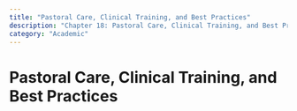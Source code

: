 ```yaml
---
title: "Pastoral Care, Clinical Training, and Best Practices"
description: "Chapter 18: Pastoral Care, Clinical Training, and Best Practices"
category: "Academic"
---
```


# Pastoral Care, Clinical Training, and Best Practices

